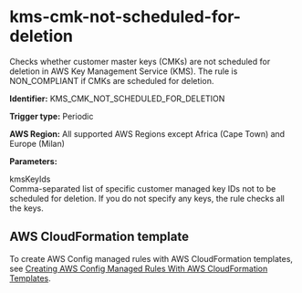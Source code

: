 # kms\-cmk\-not\-scheduled\-for\-deletion<a name="kms-cmk-not-scheduled-for-deletion"></a>

Checks whether customer master keys \(CMKs\) are not scheduled for deletion in AWS Key Management Service \(KMS\)\. The rule is NON\_COMPLIANT if CMKs are scheduled for deletion\. 

**Identifier:** KMS\_CMK\_NOT\_SCHEDULED\_FOR\_DELETION

**Trigger type:** Periodic

**AWS Region:** All supported AWS Regions except Africa \(Cape Town\) and Europe \(Milan\)

**Parameters:**

 kmsKeyIds  
Comma\-separated list of specific customer managed key IDs not to be scheduled for deletion\. If you do not specify any keys, the rule checks all the keys\.

## AWS CloudFormation template<a name="w22aac11c29c17d217c15"></a>

To create AWS Config managed rules with AWS CloudFormation templates, see [Creating AWS Config Managed Rules With AWS CloudFormation Templates](aws-config-managed-rules-cloudformation-templates.md)\.
